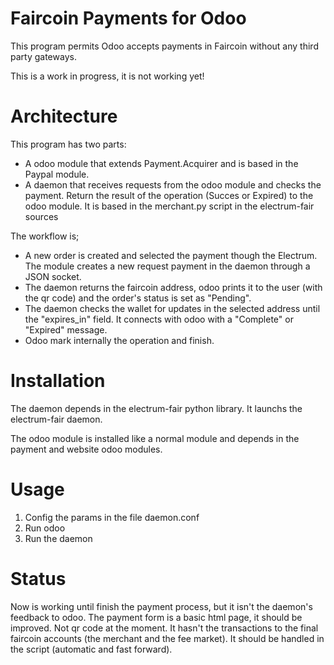# Faircoin Payments for Odoo

This program permits Odoo accepts payments in Faircoin without any third party gateways. 

This is a work in progress, it is not working yet!

# Architecture 

This program has two parts:

- A odoo module that extends Payment.Acquirer and is based in the Paypal module.
- A daemon that receives requests from the odoo module and checks the payment. Return the result of the operation (Succes or Expired) to the odoo module. It is based in the merchant.py script in the electrum-fair sources

The workflow is; 

- A new order is created and selected the payment though the Electrum. The module creates a new request payment in the daemon through a JSON socket.
- The daemon returns the faircoin address, odoo prints it to the user (with the qr code)  and the order's status is set as "Pending". 
- The daemon checks the wallet for updates in the selected address until the "expires_in" field. It connects with odoo with a "Complete" or "Expired" message.
- Odoo mark internally the operation and finish.

# Installation

The daemon depends in the electrum-fair python library. It launchs the electrum-fair daemon. 

The odoo module is installed like a normal module and depends in the payment and website odoo modules.

# Usage 

1. Config the params in the file daemon.conf
2. Run odoo
3. Run the daemon

# Status

Now is working until finish the payment process, but it isn't the daemon's feedback to odoo.
The payment form is a basic html page, it should be improved. Not qr code at the moment. 
It hasn't the transactions to the final faircoin accounts (the merchant and the fee market). It should be handled in the script (automatic and fast forward).
